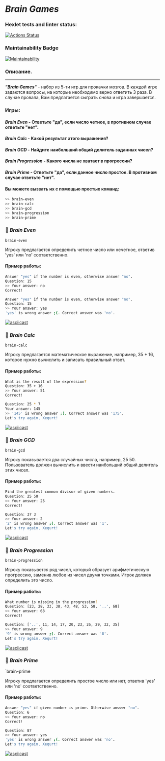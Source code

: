# ***Brain Games***
### Hexlet tests and linter status:
[![Actions Status](https://github.com/Xequrt/python-project-49/actions/workflows/hexlet-check.yml/badge.svg)](https://github.com/Xequrt/python-project-49/actions)
### Maintainability Badge
[![Maintainability](https://api.codeclimate.com/v1/badges/112295c7babf37b3d083/maintainability)](https://codeclimate.com/github/Xequrt/python-project-49/maintainability)

### Описание.
___
***"Brain Games"*** - набор из 5-ти игр для прокачки мозгов. В каждой игре задаются вопросы, на которые необходимо верно ответить 3 раза. В случае провала, Вам предлагается сыграть снова и игра завершается.

### Игры:
#### ***Brain Even*** - Ответьте "да", если число четное, в противном случае ответьте "нет".
#### ***Brain Calc*** - Какой результат этого выражения?
#### ***Brain GCD*** - Найдите наибольший общий делитель заданных чисел?
#### ***Brain Progression*** - Какого числа не хватает в прогрессии?
#### ***Brain Prime*** - Ответьте "да", если данное число простое. В противном случае ответьте "нет".

#### Вы можете вызвать их с помощью простых команд:
```bash
>> brain-even
>> brain-calc
>> brain-gcd
>> brain-progression
>> brain-prime
```

### :game_die: ***Brain Even***
`brain-even`

Игроку предлагается определить четное число или нечетное, ответив 'yes' или 'no' соответственно.
#### Пример работы:
```bash
Answer "yes" if the number is even, otherwise answer "no".
Question: 15
>> Your answer: no
Correct!

Answer "yes" if the number is even, otherwise answer "no".
Question: 15
>> Your answer: yes
'yes' is wrong answer ;(. Correct answer was 'no'.
```

[![asciicast](https://asciinema.org/a/631981.svg)](https://asciinema.org/a/631981)

### :game_die: ***Brain Calc***
`brain-calc`

Игроку предлагается математическое выражение, например, 35 + 16, которое нужно вычислить и записать правильный ответ.
#### Пример работы:
```bash
What is the result of the expression?
Question: 35 + 16
>> Your answer: 51
Correct!

Question: 25 * 7
Your answer: 145
>> '145' is wrong answer ;(. Correct answer was '175'.
Let's try again, Xequrt!
```

[![asciicast](https://asciinema.org/a/631980.svg)](https://asciinema.org/a/631980)

### :game_die: ***Brain GCD***
`brain-gcd`

Игроку показывается два случайных числа, например, 25 50. Пользователь должен вычислить и ввести наибольший общий делитель этих чисел.
#### Пример работы:
```bash
Find the greatest common divisor of given numbers.
Question: 25 50
>> Your answer: 25
Correct!

Question: 37 3
>> Your answer: 2
'2' is wrong answer ;(. Correct answer was '1'.
Let's try again, Xequrt!
```

[![asciicast](https://asciinema.org/a/631972.svg)](https://asciinema.org/a/631972)

### :game_die: ***Brain Progression***
`brain-progression`

Игроку показывется ряд чисел, который образует арифметическую прогрессию, заменив любое из чисел двумя точками. Игрок должен определить это число.
#### Пример работы:
```bash
What number is missing in the progression?
Question: [23, 28, 33, 38, 43, 48, 53, 58, '..', 68]
>> Your answer: 63
Correct!

Question: ['..', 11, 14, 17, 20, 23, 26, 29, 32, 35]
>> Your answer: 9
'9' is wrong answer ;(. Correct answer was '8'.
Let's try again, Xequrt!
```

[![asciicast](https://asciinema.org/a/631086.svg)](https://asciinema.org/a/631086)

### :game_die: ***Brain Prime***
`brain-prime

Игроку предлагается определить простое число или нет, ответив 'yes' или 'no' соответственно.
#### Пример работы:
```bash
Answer "yes" if given number is prime. Otherwise answer "no".
Question: 6
>> Your answer: no
Correct!

Question: 87
>> Your answer: yes
'yes' is wrong answer ;(. Correct answer was 'no'.
Let's try again, Xequrt!
```

[![asciicast](https://asciinema.org/a/631196.svg)](https://asciinema.org/a/631196)